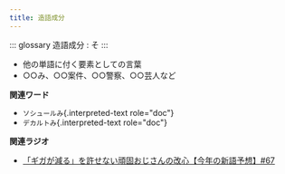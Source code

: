 ```yaml
---
title: 造語成分
---
```


::: glossary
造語成分 : そ
:::

-   他の単語に付く要素としての言葉
-   ○○み、○○案件、○○警察、○○芸人など

**関連ワード**

-   `ソシュールみ`{.interpreted-text role="doc"}
-   `デカルトみ`{.interpreted-text role="doc"}

**関連ラジオ**

-   [「ギガが減る」を許せない頑固おじさんの改心【今年の新語予想】#67](https://www.youtube.com/watch?v=Fc8ugpF5_C8)
